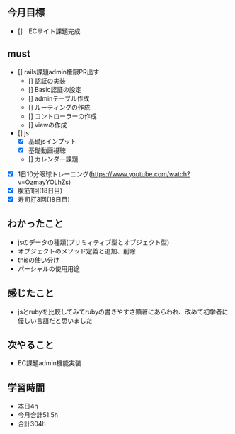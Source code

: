 ## 今月目標
- []　ECサイト課題完成 




## must
- [] rails課題admin権限PR出す
    - [] 認証の実装
    - [] Basic認証の設定
    - [] adminテーブル作成
    - [] ルーティングの作成
    - [] コントローラーの作成
    - [] viewの作成
- [] js
  - [x] 基礎jsインプット
  - [x] 基礎動画視聴
  - [] カレンダー課題
- [x] 1日10分眼球トレーニング(https://www.youtube.com/watch?v=OzmayYOLhZs)
- [x] 腹筋1回(18日目)
- [x] 寿司打3回(18日目)

## わかったこと
- jsのデータの種類(プリミィティブ型とオブジェクト型)
- オブジェクトのメソッド定義と追加、削除
- thisの使い分け
- パーシャルの使用用途

  


## 感じたこと
- jsとrubyを比較してみてrubyの書きやすさ顕著にあらわれ、改めて初学者に優しい言語だと思いました

  

## 次やること
  - EC課題admin機能実装

  

 

## 学習時間
  - 本日4h
  - 今月合計51.5h
  - 合計304h
